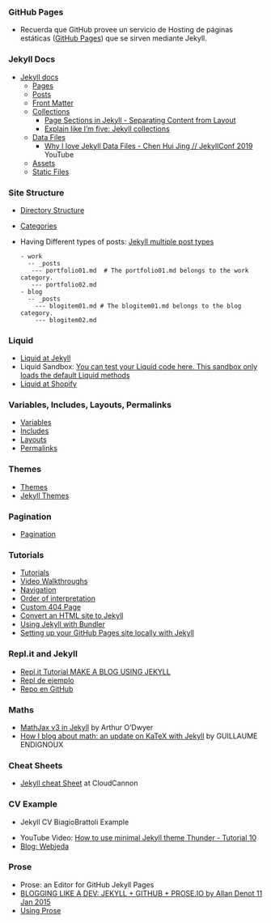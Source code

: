 ### GitHub Pages

* Recuerda que GitHub provee un servicio de Hosting de páginas estáticas ([GitHub Pages](https://pages.github.com/)) que se sirven mediante Jekyll.

### Jekyll Docs

* [Jekyll docs](https://jekyllrb.com/docs/)
  *   [Pages](https://jekyllrb.com/docs/pages/)
  *   [Posts](https://jekyllrb.com/docs/posts/)
  *   [Front Matter](https://jekyllrb.com/docs/front-matter/)
  *   [Collections](https://jekyllrb.com/docs/collections/)
         *   [Page Sections in Jekyll - Separating Content from Layout](https://dev-notes.eu/2016/08/page-sections-in-jekyll-seperating-content-from-layout/)
         * [Explain like I’m five: Jekyll collections](https://ben.balter.com/2015/02/20/jekyll-collections/)
  *   [Data Files](https://jekyllrb.com/docs/datafiles/)
         * [Why I love Jekyll Data Files - Chen Hui Jing // JekyllConf 2019](https://youtu.be/CERXESTZ5w4) YouTube
  *   [Assets](https://jekyllrb.com/docs/assets/)
  *   [Static Files](https://jekyllrb.com/docs/static-files/)

### Site Structure

*   [Directory Structure](https://jekyllrb.com/docs/structure/)
*   [Categories](https://jekyllrb.com/docs/posts/#categories)
* Having Different types of posts: [Jekyll multiple post types](https://stackoverflow.com/questions/20606197/jekyll-multiple-post-types)

   ```
   - work
     -- _posts
      --- portfolio01.md  # The portfolio01.md belongs to the work category. 
      --- portfolio02.md
   - blog
     -- _posts
       --- blogitem01.md # The blogitem01.md belongs to the blog category.
       --- blogitem02.md
  ```
 
### Liquid

*   [Liquid at Jekyll](https://jekyllrb.com/docs/liquid/)
* Liquid Sandbox: [You can test your Liquid code here. This sandbox only loads the default Liquid methods ](https://jumpseller.com/support/liquid-sandbox/)
* [Liquid at Shopify](https://shopify.github.io/liquid/)

### Variables, Includes, Layouts, Permalinks

*   [Variables](https://jekyllrb.com/docs/variables/)
*   [Includes](https://jekyllrb.com/docs/includes/)
*   [Layouts](https://jekyllrb.com/docs/layouts/)
*   [Permalinks](https://jekyllrb.com/docs/permalinks/)

### Themes

*   [Themes](https://jekyllrb.com/docs/themes/)
* [Jekyll Themes](https://jekyll-themes.com/free/)

### Pagination

*   [Pagination](https://jekyllrb.com/docs/pagination/)

### Tutorials

*   [Tutorials](https://jekyllrb.com/tutorials/home/)
*   [Video Walkthroughs](https://jekyllrb.com/tutorials/video-walkthroughs/)
*   [Navigation](https://jekyllrb.com/tutorials/navigation/)
*   [Order of interpretation](https://jekyllrb.com/tutorials/orderofinterpretation/)
*   [Custom 404 Page](https://jekyllrb.com/tutorials/custom-404-page/)
*   [Convert an HTML site to Jekyll](https://jekyllrb.com/tutorials/convert-site-to-jekyll/)
*   [Using Jekyll with Bundler](https://jekyllrb.com/tutorials/using-jekyll-with-bundler/)
* [Setting up your GitHub Pages site locally with Jekyll](https://help.github.jp/enterprise/2.11/user/articles/setting-up-your-github-pages-site-locally-with-jekyll/)


### Repl.it and Jekyll

* [Repl.it Tutorial MAKE A BLOG USING JEKYLL](https://repl.it/talk/learn/GUIDE-MAKE-A-BLOG-USING-JEKYLL-POG-ALERT-KEK-HAHAYES-ENDORSED/59021)
* [Repl de ejemplo](https://repl.it/@sourcerose/JekyllBlog#main.sh)
* [Repo en GitHub](https://github.com/barryclark/jekyll-now.git)


### Maths

* [MathJax v3 in Jekyll]([MathJax](https://quuxplusone.github.io/blog/2020/08/19/mathjax-v3-in-jekyll/)) by Arthur O’Dwyer
* [How I blog about math: an update on KaTeX with Jekyll](https://gendignoux.com/blog/2020/05/23/katex.html) by GUILLAUME ENDIGNOUX

### Cheat Sheets

* [Jekyll cheat Sheet](https://learn.cloudcannon.com/jekyll-cheat-sheet/) at CloudCannon

### CV Example

*   Jekyll CV BiagioBrattoli Example
- YouTube Video: [How to use minimal Jekyll theme Thunder - Tutorial 10](https://youtu.be/T2nx6tj-ZH4)
- [Blog: Webjeda](https://blog.webjeda.com/)


### Prose

* Prose: an Editor for GitHub Jekyll Pages
* [BLOGGING LIKE A DEV: JEKYLL + GITHUB + PROSE.IO by Allan Denot 11 Jan 2015](https://allandenot.com/development/2015/01/11/blogging-like-a-dev-jekyll-github-prose-io.html)
* [Using Prose](https://www.websbytodd.com/documentation/using-prose/#introduction)


